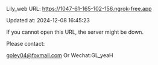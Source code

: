 Lily_web URL: https://1047-61-165-102-156.ngrok-free.app

Updated at: 2024-12-08 16:45:23

If you cannot open this URL, the server might be down.

Please contact: 

goley04@foxmail.com Or Wechat:GL_yeaH